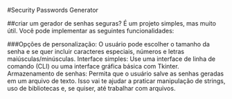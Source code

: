 #Security Passwords Generator

##criar um gerador de senhas seguras? É um projeto simples, mas muito útil. Você pode implementar as seguintes funcionalidades:

###Opções de personalização: O usuário pode escolher o tamanho da senha e se quer incluir caracteres especiais, números e letras maiúsculas/minúsculas.
Interface simples: Use uma interface de linha de comando (CLI) ou uma interface gráfica básica com Tkinter.
Armazenamento de senhas: Permita que o usuário salve as senhas geradas em um arquivo de texto.
Isso vai te ajudar a praticar manipulação de strings, uso de bibliotecas e, se quiser, até trabalhar com arquivos.